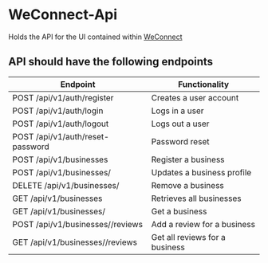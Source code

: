 # WeConnect-Api
Holds the API for the UI contained within [WeConnect](https://github.com/leni1/WeConnect)

## API should have the following endpoints
Endpoint | Functionality
-------- | -------------
POST /api/v1/auth/register | Creates a user account
POST /api/v1/auth/login | Logs in a user
POST /api/v1/auth/logout | Logs out a user
POST /api/v1/auth/reset-password | Password reset
POST /api/v1/businesses | Register a business
POST /api/v1/businesses/<businessId> | Updates a business profile
DELETE /api/v1/businesses/<businessId> | Remove a business
GET /api/v1/businesses | Retrieves all businesses
GET /api/v1/businesses/<businessId> | Get a business
POST /api/v1/businesses/<businessId>/reviews | Add a review for a business
GET /api/v1/businesses/<businessId>/reviews | Get all reviews for a business


